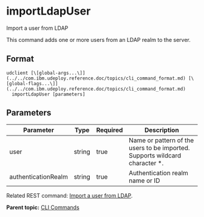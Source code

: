 # importLdapUser

Import a user from LDAP

This command adds one or more users from an LDAP realm to the server.

## Format

```
udclient [\[global-args...\]](../../com.ibm.udeploy.reference.doc/topics/cli_command_format.md) [\[global-flags...\]](../../com.ibm.udeploy.reference.doc/topics/cli_command_format.md)
  importLdapUser [parameters]
```

## Parameters

|Parameter|Type|Required|Description|
|---------|----|--------|-----------|
|user|string|true|Name or pattern of the users to be imported. Supports wildcard character \*.|
|authenticationRealm|string|true|Authentication realm name or ID|

Related REST command: [Import a user from LDAP](rest_cli_user_import_put.md).

**Parent topic:** [CLI Commands](../../com.ibm.udeploy.reference.doc/topics/cli_commands.md)

